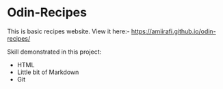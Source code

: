 # Odin-Recipes
This is basic recipes website. View it here:-
https://amiirafi.github.io/odin-recipes/

Skill demonstrated in this project:
- HTML
- Little bit of Markdown
- Git